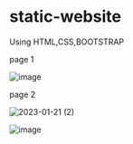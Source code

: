 # static-website
Using HTML,CSS,BOOTSTRAP

page 1

![image](https://user-images.githubusercontent.com/82379566/213864550-027b10a0-f804-4fcf-a320-282de4d05ed8.png)


page 2

![2023-01-21 (2)](https://user-images.githubusercontent.com/82379566/213864740-bb96ef00-956b-4047-807c-8c9fc481b380.png)

![image](https://user-images.githubusercontent.com/82379566/213864788-777b57c3-7a88-446d-80f4-9433dad97a8d.png)


 

